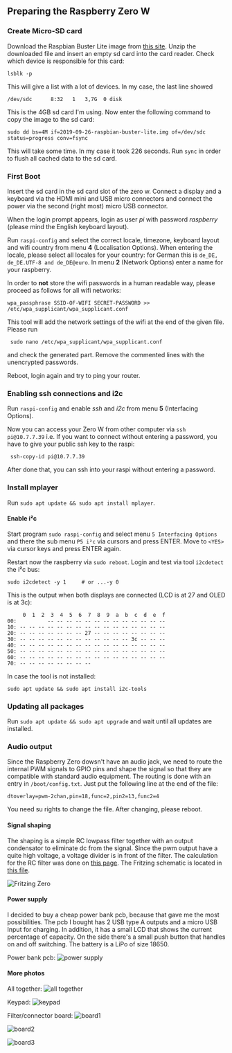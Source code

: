 ## Preparing the Raspberry Zero W

### Create Micro-SD card
Download the Raspbian Buster Lite image from [this site](https://www.raspberrypi.org/downloads/raspbian/).
Unzip the downloaded file and insert an empty sd card into the card reader.
Check which device is responsible for this card:

    lsblk -p
    
This will give a list with a lot of devices. In my case, the last line showed

    /dev/sdc      8:32   1   3,7G  0 disk

This is the 4GB sd card I'm using. Now enter the following command to copy the image 
to the sd card:

    sudo dd bs=4M if=2019-09-26-raspbian-buster-lite.img of=/dev/sdc status=progress conv=fsync
    
This will take some time. In my case it took 226 seconds. Run `sync` in order to flush
all cached data to the sd card.

### First Boot
Insert the sd card in the sd card slot of the zero w. Connect a display and a keyboard
via the HDMI mini and USB micro connectors and connect the power via the second (right most) 
micro USB connector.

When the login prompt appears, login as user *pi* with password *raspberry* (please mind the English 
keyboard layout).

Run `raspi-config` and select the correct locale, timezone, keyboard layout and wifi country from
menu **4** (Localisation Options). When entering the locale, please select all locales for your country: for German this 
is `de_DE, de_DE.UTF-8 and de_DE@euro`. In menu **2** (Network Options) enter a name for your raspberry.

In order to **not** store the wifi passwords in a human readable way, please proceed as follows
for all wifi networks:

    wpa_passphrase SSID-OF-WIFI SECRET-PASSWORD >> /etc/wpa_supplicant/wpa_supplicant.conf

This tool will add the network settings of the wifi at the end of the given file. Please run

     sudo nano /etc/wpa_supplicant/wpa_supplicant.conf
     
and check the generated part. Remove the commented lines with the unencrypted passwords.

Reboot, login again and try to ping your router.

### Enabling ssh connections and i2c 
Run `raspi-config` and enable *ssh* and *i2c* from menu **5** (Interfacing Options).

Now you can access your Zero W from other computer via `ssh pi@10.7.7.39` i.e. If you want to connect
without entering a password, you have to give your public ssh key to the raspi:

     ssh-copy-id pi@10.7.7.39
     
After done that, you can ssh into your raspi without entering a password.

### Install mplayer
Run `sudo apt update && sudo apt install mplayer`.

#### Enable i²c
Start program `sudo raspi-config` and select menu `5 Interfacing Options` and there the sub menu
`P5 i²c` via cursors and press ENTER. Move to `<YES>` via cursor keys and press ENTER again.

Restart now the raspberry via `sudo reboot`.
Login and test via tool `i2cdetect` the i²c bus:

    sudo i2cdetect -y 1     # or ...-y 0
    
This is the output when both displays are connected (LCD is at 27 and OLED is at 3c):

         0  1  2  3  4  5  6  7  8  9  a  b  c  d  e  f
    00:          -- -- -- -- -- -- -- -- -- -- -- -- -- 
    10: -- -- -- -- -- -- -- -- -- -- -- -- -- -- -- -- 
    20: -- -- -- -- -- -- -- 27 -- -- -- -- -- -- -- -- 
    30: -- -- -- -- -- -- -- -- -- -- -- -- 3c -- -- -- 
    40: -- -- -- -- -- -- -- -- -- -- -- -- -- -- -- -- 
    50: -- -- -- -- -- -- -- -- -- -- -- -- -- -- -- -- 
    60: -- -- -- -- -- -- -- -- -- -- -- -- -- -- -- -- 
    70: -- -- -- -- -- -- -- --                         

In case the tool is not installed:

    sudo apt update && sudo apt install i2c-tools

### Updating all packages
Run `sudo apt update && sudo apt upgrade` and wait until all updates are installed.

### Audio output
Since the Raspberry Zero dowsn't have an audio jack, we need to route the internal
PWM signals to GPIO pins and shape the signal so that they are compatible with standard
audio equipment. The routing is done with an entry in `/boot/config.txt`. Just put the 
following line at the end of the file:

    dtoverlay=pwm-2chan,pin=18,func=2,pin2=13,func2=4

You need su rights to change the file. After changing, please reboot.

#### Signal shaping
The shaping is a simple RC lowpass filter together with an output condensator to eliminate
dc from the signal. Since the pwm output have a quite high voltage, a voltage divider is
in front of the filter. The calculation for the RC filter was done on [this page](https://electronicbase.net/de/tiefpass-berechnen/#passiver-tiefpass-1-ordnung).
The Fritzing schematic is located in [this file](https://github.com/aluedtke7/piradio/blob/master/doc/RaspiZero.fzz).

![Fritzing Zero](schematic_zero.png)

#### Power supply
I decided to buy a cheap power bank pcb, because that gave me the most possibilities. The pcb I bought has
2 USB type A outputs and a micro USB Input for charging. In addition, it has a small LCD that shows
the current percentage of capacity. On the side there's a small push button that handles on and off
switching. The battery is a LiPo of size 18650.

Power bank pcb:
![power supply](zero_w_psu.png)


#### More photos
All together:
![all together](zero_w_overview.png)

Keypad:
![keypad](zero_w_keypad.png)

Filter/connector board:
![board1](zero_w_filter.png)

![board2](zero_w_filter_solder.png)

![board3](zero_w_sandwich.png)

